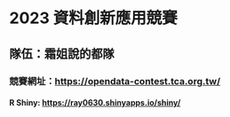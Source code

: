 # 2023 資料創新應用競賽
## 隊伍：霜姐說的都隊
### 競賽網址：https://opendata-contest.tca.org.tw/
#### R Shiny: https://ray0630.shinyapps.io/shiny/
